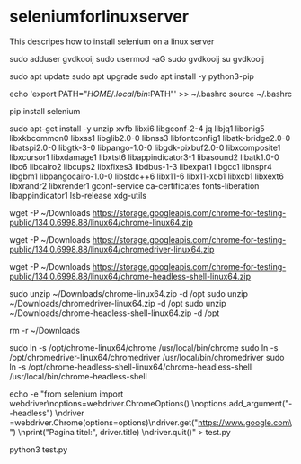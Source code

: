 # seleniumforlinuxserver
This descripes how to install selenium on a linux server

sudo adduser gvdkooij
sudo usermod -aG sudo gvdkooij
su gvdkooij

sudo apt update
sudo apt upgrade
sudo apt install -y python3-pip

echo 'export PATH="$HOME/.local/bin:$PATH"' >> ~/.bashrc
source ~/.bashrc

pip install selenium

sudo apt-get install -y unzip xvfb libxi6 libgconf-2-4 jq libjq1 libonig5 libxkbcommon0 libxss1 libglib2.0-0 libnss3   libfontconfig1 libatk-bridge2.0-0 libatspi2.0-0 libgtk-3-0 libpango-1.0-0 libgdk-pixbuf2.0-0 libxcomposite1   libxcursor1 libxdamage1 libxtst6 libappindicator3-1 libasound2 libatk1.0-0 libc6 libcairo2 libcups2 libxfixes3   libdbus-1-3 libexpat1 libgcc1 libnspr4 libgbm1 libpangocairo-1.0-0 libstdc++6 libx11-6 libx11-xcb1 libxcb1 libxext6   libxrandr2 libxrender1 gconf-service ca-certificates fonts-liberation libappindicator1 lsb-release xdg-utils

wget -P ~/Downloads https://storage.googleapis.com/chrome-for-testing-public/134.0.6998.88/linux64/chrome-linux64.zip

wget -P ~/Downloads https://storage.googleapis.com/chrome-for-testing-public/134.0.6998.88/linux64/chromedriver-linux64.zip

wget -P ~/Downloads https://storage.googleapis.com/chrome-for-testing-public/134.0.6998.88/linux64/chrome-headless-shell-linux64.zip

sudo unzip ~/Downloads/chrome-linux64.zip -d /opt
sudo unzip ~/Downloads/chromedriver-linux64.zip -d /opt
sudo unzip ~/Downloads/chrome-headless-shell-linux64.zip -d /opt

rm  -r ~/Downloads

sudo ln -s /opt/chrome-linux64/chrome /usr/local/bin/chrome
sudo ln -s /opt/chromedriver-linux64/chromedriver /usr/local/bin/chromedriver
sudo ln -s /opt/chrome-headless-shell-linux64/chrome-headless-shell /usr/local/bin/chrome-headless-shell

echo -e "from selenium import webdriver\noptions=webdriver.ChromeOptions() \noptions.add_argument(\"--headless\")  \ndriver =webdriver.Chrome(options=options)\ndriver.get(\"https://www.google.com\") \nprint(\"Pagina titel:\", driver.title) \ndriver.quit()" > test.py

python3 test.py








